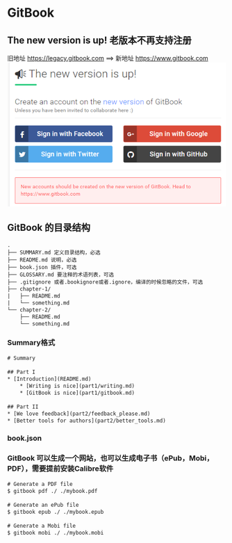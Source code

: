 # GitBook

## The new version is up! 老版本不再支持注册
旧地址 https://legacy.gitbook.com ==> 新地址 https://www.gitbook.com
![gitbook_new_version](/image/gitbook_new_version.png)

## GitBook 的目录结构
```
.
├── SUMMARY.md 定义目录结构，必选
├── README.md 说明，必选
├── book.json 插件，可选
├── GLOSSARY.md 要注释的术语列表，可选
├── .gitignore 或者.bookignore或者.ignore，编译的时候忽略的文件，可选
├── chapter-1/ 
|   ├── README.md
|   └── something.md
└── chapter-2/
    ├── README.md
    └── something.md
```
### Summary格式
```
# Summary

## Part I
* [Introduction](README.md)
    * [Writing is nice](part1/writing.md)
    * [GitBook is nice](part1/gitbook.md)

## Part II
* [We love feedback](part2/feedback_please.md)
* [Better tools for authors](part2/better_tools.md)
```

### book.json

### GitBook 可以生成一个网站，也可以生成电子书（ePub，Mobi，PDF），需要提前安装Calibre软件

```
# Generate a PDF file
$ gitbook pdf ./ ./mybook.pdf

# Generate an ePub file
$ gitbook epub ./ ./mybook.epub

# Generate a Mobi file
$ gitbook mobi ./ ./mybook.mobi
```

